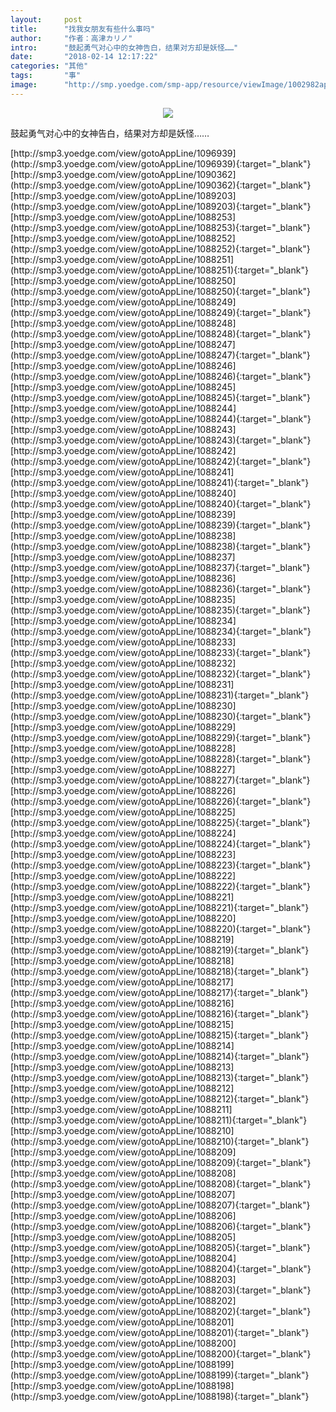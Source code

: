 ```yaml
---
layout:     post
title:      "找我女朋友有些什么事吗"
author:     "作者：高津カリノ"
intro:      "鼓起勇气对心中的女神告白，结果对方却是妖怪……"
date:       "2018-02-14 12:17:22"
categories: "其他"
tags:       "事"
image:      "http://smp.yoedge.com/smp-app/resource/viewImage/1002982appline.png"
---
```

<div style="text-align: center">
<p><img src="http://smp.yoedge.com/smp-app/resource/viewImage/1002982appline.png"/></p>
</div>
<p class="post-meta">
<span>鼓起勇气对心中的女神告白，结果对方却是妖怪……</span>
</p>
[http://smp3.yoedge.com/view/gotoAppLine/1096939](http://smp3.yoedge.com/view/gotoAppLine/1096939){:target="_blank"}
[http://smp3.yoedge.com/view/gotoAppLine/1090362](http://smp3.yoedge.com/view/gotoAppLine/1090362){:target="_blank"}
[http://smp3.yoedge.com/view/gotoAppLine/1089203](http://smp3.yoedge.com/view/gotoAppLine/1089203){:target="_blank"}
[http://smp3.yoedge.com/view/gotoAppLine/1088253](http://smp3.yoedge.com/view/gotoAppLine/1088253){:target="_blank"}
[http://smp3.yoedge.com/view/gotoAppLine/1088252](http://smp3.yoedge.com/view/gotoAppLine/1088252){:target="_blank"}
[http://smp3.yoedge.com/view/gotoAppLine/1088251](http://smp3.yoedge.com/view/gotoAppLine/1088251){:target="_blank"}
[http://smp3.yoedge.com/view/gotoAppLine/1088250](http://smp3.yoedge.com/view/gotoAppLine/1088250){:target="_blank"}
[http://smp3.yoedge.com/view/gotoAppLine/1088249](http://smp3.yoedge.com/view/gotoAppLine/1088249){:target="_blank"}
[http://smp3.yoedge.com/view/gotoAppLine/1088248](http://smp3.yoedge.com/view/gotoAppLine/1088248){:target="_blank"}
[http://smp3.yoedge.com/view/gotoAppLine/1088247](http://smp3.yoedge.com/view/gotoAppLine/1088247){:target="_blank"}
[http://smp3.yoedge.com/view/gotoAppLine/1088246](http://smp3.yoedge.com/view/gotoAppLine/1088246){:target="_blank"}
[http://smp3.yoedge.com/view/gotoAppLine/1088245](http://smp3.yoedge.com/view/gotoAppLine/1088245){:target="_blank"}
[http://smp3.yoedge.com/view/gotoAppLine/1088244](http://smp3.yoedge.com/view/gotoAppLine/1088244){:target="_blank"}
[http://smp3.yoedge.com/view/gotoAppLine/1088243](http://smp3.yoedge.com/view/gotoAppLine/1088243){:target="_blank"}
[http://smp3.yoedge.com/view/gotoAppLine/1088242](http://smp3.yoedge.com/view/gotoAppLine/1088242){:target="_blank"}
[http://smp3.yoedge.com/view/gotoAppLine/1088241](http://smp3.yoedge.com/view/gotoAppLine/1088241){:target="_blank"}
[http://smp3.yoedge.com/view/gotoAppLine/1088240](http://smp3.yoedge.com/view/gotoAppLine/1088240){:target="_blank"}
[http://smp3.yoedge.com/view/gotoAppLine/1088239](http://smp3.yoedge.com/view/gotoAppLine/1088239){:target="_blank"}
[http://smp3.yoedge.com/view/gotoAppLine/1088238](http://smp3.yoedge.com/view/gotoAppLine/1088238){:target="_blank"}
[http://smp3.yoedge.com/view/gotoAppLine/1088237](http://smp3.yoedge.com/view/gotoAppLine/1088237){:target="_blank"}
[http://smp3.yoedge.com/view/gotoAppLine/1088236](http://smp3.yoedge.com/view/gotoAppLine/1088236){:target="_blank"}
[http://smp3.yoedge.com/view/gotoAppLine/1088235](http://smp3.yoedge.com/view/gotoAppLine/1088235){:target="_blank"}
[http://smp3.yoedge.com/view/gotoAppLine/1088234](http://smp3.yoedge.com/view/gotoAppLine/1088234){:target="_blank"}
[http://smp3.yoedge.com/view/gotoAppLine/1088233](http://smp3.yoedge.com/view/gotoAppLine/1088233){:target="_blank"}
[http://smp3.yoedge.com/view/gotoAppLine/1088232](http://smp3.yoedge.com/view/gotoAppLine/1088232){:target="_blank"}
[http://smp3.yoedge.com/view/gotoAppLine/1088231](http://smp3.yoedge.com/view/gotoAppLine/1088231){:target="_blank"}
[http://smp3.yoedge.com/view/gotoAppLine/1088230](http://smp3.yoedge.com/view/gotoAppLine/1088230){:target="_blank"}
[http://smp3.yoedge.com/view/gotoAppLine/1088229](http://smp3.yoedge.com/view/gotoAppLine/1088229){:target="_blank"}
[http://smp3.yoedge.com/view/gotoAppLine/1088228](http://smp3.yoedge.com/view/gotoAppLine/1088228){:target="_blank"}
[http://smp3.yoedge.com/view/gotoAppLine/1088227](http://smp3.yoedge.com/view/gotoAppLine/1088227){:target="_blank"}
[http://smp3.yoedge.com/view/gotoAppLine/1088226](http://smp3.yoedge.com/view/gotoAppLine/1088226){:target="_blank"}
[http://smp3.yoedge.com/view/gotoAppLine/1088225](http://smp3.yoedge.com/view/gotoAppLine/1088225){:target="_blank"}
[http://smp3.yoedge.com/view/gotoAppLine/1088224](http://smp3.yoedge.com/view/gotoAppLine/1088224){:target="_blank"}
[http://smp3.yoedge.com/view/gotoAppLine/1088223](http://smp3.yoedge.com/view/gotoAppLine/1088223){:target="_blank"}
[http://smp3.yoedge.com/view/gotoAppLine/1088222](http://smp3.yoedge.com/view/gotoAppLine/1088222){:target="_blank"}
[http://smp3.yoedge.com/view/gotoAppLine/1088221](http://smp3.yoedge.com/view/gotoAppLine/1088221){:target="_blank"}
[http://smp3.yoedge.com/view/gotoAppLine/1088220](http://smp3.yoedge.com/view/gotoAppLine/1088220){:target="_blank"}
[http://smp3.yoedge.com/view/gotoAppLine/1088219](http://smp3.yoedge.com/view/gotoAppLine/1088219){:target="_blank"}
[http://smp3.yoedge.com/view/gotoAppLine/1088218](http://smp3.yoedge.com/view/gotoAppLine/1088218){:target="_blank"}
[http://smp3.yoedge.com/view/gotoAppLine/1088217](http://smp3.yoedge.com/view/gotoAppLine/1088217){:target="_blank"}
[http://smp3.yoedge.com/view/gotoAppLine/1088216](http://smp3.yoedge.com/view/gotoAppLine/1088216){:target="_blank"}
[http://smp3.yoedge.com/view/gotoAppLine/1088215](http://smp3.yoedge.com/view/gotoAppLine/1088215){:target="_blank"}
[http://smp3.yoedge.com/view/gotoAppLine/1088214](http://smp3.yoedge.com/view/gotoAppLine/1088214){:target="_blank"}
[http://smp3.yoedge.com/view/gotoAppLine/1088213](http://smp3.yoedge.com/view/gotoAppLine/1088213){:target="_blank"}
[http://smp3.yoedge.com/view/gotoAppLine/1088212](http://smp3.yoedge.com/view/gotoAppLine/1088212){:target="_blank"}
[http://smp3.yoedge.com/view/gotoAppLine/1088211](http://smp3.yoedge.com/view/gotoAppLine/1088211){:target="_blank"}
[http://smp3.yoedge.com/view/gotoAppLine/1088210](http://smp3.yoedge.com/view/gotoAppLine/1088210){:target="_blank"}
[http://smp3.yoedge.com/view/gotoAppLine/1088209](http://smp3.yoedge.com/view/gotoAppLine/1088209){:target="_blank"}
[http://smp3.yoedge.com/view/gotoAppLine/1088208](http://smp3.yoedge.com/view/gotoAppLine/1088208){:target="_blank"}
[http://smp3.yoedge.com/view/gotoAppLine/1088207](http://smp3.yoedge.com/view/gotoAppLine/1088207){:target="_blank"}
[http://smp3.yoedge.com/view/gotoAppLine/1088206](http://smp3.yoedge.com/view/gotoAppLine/1088206){:target="_blank"}
[http://smp3.yoedge.com/view/gotoAppLine/1088205](http://smp3.yoedge.com/view/gotoAppLine/1088205){:target="_blank"}
[http://smp3.yoedge.com/view/gotoAppLine/1088204](http://smp3.yoedge.com/view/gotoAppLine/1088204){:target="_blank"}
[http://smp3.yoedge.com/view/gotoAppLine/1088203](http://smp3.yoedge.com/view/gotoAppLine/1088203){:target="_blank"}
[http://smp3.yoedge.com/view/gotoAppLine/1088202](http://smp3.yoedge.com/view/gotoAppLine/1088202){:target="_blank"}
[http://smp3.yoedge.com/view/gotoAppLine/1088201](http://smp3.yoedge.com/view/gotoAppLine/1088201){:target="_blank"}
[http://smp3.yoedge.com/view/gotoAppLine/1088200](http://smp3.yoedge.com/view/gotoAppLine/1088200){:target="_blank"}
[http://smp3.yoedge.com/view/gotoAppLine/1088199](http://smp3.yoedge.com/view/gotoAppLine/1088199){:target="_blank"}
[http://smp3.yoedge.com/view/gotoAppLine/1088198](http://smp3.yoedge.com/view/gotoAppLine/1088198){:target="_blank"}



